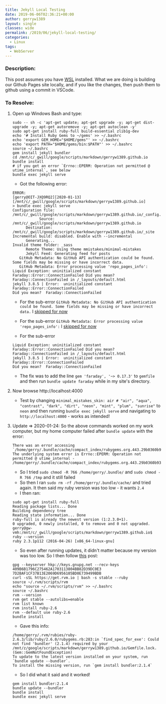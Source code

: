 ```yaml
---
title: Jekyll Local Testing
date: 2019-06-06T02:36:21+00:00
author: gerryw1389
layout: single
classes: wide
permalink: /2019/06/jekyll-local-testing/
categories:
  - Linux
tags:
  - WebServer
---
```

<!--more-->

### Description:

This post assumes you have [WSL](https://automationadmin.com/2017/09/windows-subsystem-for-linux-wsl/) installed. What we are doing is building our Github Pages site locally, and if you like the changes, then push them to github using a commit in VSCode.

### To Resolve:

1. Open up Windows Bash and type:

   ```shell
   sudo -- sh -c 'apt-get update; apt-get upgrade -y; apt-get dist-upgrade -y; apt-get autoremove -y; apt-get autoclean -y'
   sudo apt-get install ruby-full build-essential zlib1g-dev
   echo '# Install Ruby Gems to ~/gems' >> ~/.bashrc
   echo 'export GEM_HOME="$HOME/gems"' >> ~/.bashrc
   echo 'export PATH="$HOME/gems/bin:$PATH"' >> ~/.bashrc
   source ~/.bashrc
   gem install jekyll bundler
   cd /mnt/c/_gwill/google/scripts/markdown/gerryw1389.github.io
   bundle install
   # if you get an error `Errno::EPERM: Operation not permitted @ utime_internal`, see below
   bundle exec jekyll serve
   ```

   - Got the following error: 

   ```escape
   ERROR:
   [gerry@OIT-JXQ9RQ2][2020-01-13][/mnt/c/_gwill/google/scripts/markdown/gerryw1389.github.io]
   > bundle exec jekyll serve
   Configuration file: /mnt/c/_gwill/google/scripts/markdown/gerryw1389.github.io/_config.yml
               Source: /mnt/c/_gwill/google/scripts/markdown/gerryw1389.github.io
         Destination: /mnt/c/_gwill/google/scripts/markdown/gerryw1389.github.io/_site
   Incremental build: disabled. Enable with --incremental
         Generating...
   Invalid theme folder: _sass
         Remote Theme: Using theme mmistakes/minimal-mistakes
         Jekyll Feed: Generating feed for posts
      GitHub Metadata: No GitHub API authentication could be found. Some fields may be missing or have incorrect data.
      GitHub Metadata: Error processing value 'repo_pages_info':
   Liquid Exception: uninitialized constant Faraday::Error::ConnectionFailed Did you mean? Faraday::ConnectionFailed in /_layouts/default.html
   jekyll 3.8.5 | Error:  uninitialized constant Faraday::Error::ConnectionFailed
   Did you mean?  Faraday::ConnectionFailed
   ```

   - For the sub-error `GitHub Metadata: No GitHub API authentication could be found. Some fields may be missing or have incorrect data.` I [skipped for now](https://github.com/github/pages-gem/issues/399)


   - For the sub-error `GitHub Metadata: Error processing value 'repo_pages_info':` I [skipped for now](https://github.com/github/personal-website/issues/166)

   - For the sub-error

   ```escape
   Liquid Exception: uninitialized constant Faraday::Error::ConnectionFailed Did you mean? Faraday::ConnectionFailed in /_layouts/default.html
   jekyll 3.8.5 | Error:  uninitialized constant Faraday::Error::ConnectionFailed
   Did you mean?  Faraday::ConnectionFailed
   ```

   - The fix was to add the line `gem 'faraday', '~> 0.17.3'` to `gemfile` and then run `bundle update faraday` while in my site's directory.

2. Now browse http://localhost:4000

   - Test by changing `minimal_mistakes_skin: air # "air", "aqua", "contrast", "dark", "dirt", "neon", "mint", "plum", "sunrise"` to `neon` and then running `bundle exec jekyll serve` and navigating to `http://localhost:4000` - works as intended!

3. Update => 2020-01-24: So the above commands worked on my work computer, but my home computer failed after `bundle update` with the error:

   ```escape
   There was an error accessing `/home/gerry/.bundle/cache/compact_index/rubygems.org.443.29b0360b937aa4d161703e6160654e47/versions`.
   The underlying system error is Errno::EPERM: Operation not permitted @ utime_internal -
   /home/gerry/.bundle/cache/compact_index/rubygems.org.443.29b0360b937aa4d161703e6160654e47/versions
   ```

   - So I tried `sudo chmod -R 766 /home/gerry/.bundle/` and `sudo chmod -R 766 /tmp` and it still failed
   - So then I ran `sudo rm -rf /home/gerry/.bundle/cache/` and tried again. It then said my ruby version was too low - it wants `2.4`
   - I then ran:

   ```shell
   sudo apt-get install ruby-full
   Reading package lists... Done
   Building dependency tree
   Reading state information... Done
   ruby-full is already the newest version (1:2.3.0+1).
   0 upgraded, 0 newly installed, 0 to remove and 0 not upgraded.
   gerry@gw-vmh:/mnt/c/_gwill/google/scripts/markdown/gerryw1389.github.io$ ruby --version
   ruby 2.3.1p112 (2016-04-26) [x86_64-linux-gnu]
   ```

   - So even after running updates, it didn't matter because my version was too low. So I then follow [this](https://vitux.com/how-to-install-latest-ruby-on-rails-on-ubuntu/) post:

   ```shell
   gpg --keyserver hkp://keys.gnupg.net --recv-keys 409B6B1796C275462A1703113804BB82D39DC0E3 7D2BAF1CF37B13E2069D6956105BD0E739499BDB
   curl -sSL https://get.rvm.io | bash -s stable --ruby
   source ~/.rvm/scripts/rvm
   echo "source ~/.rvm/scripts/rvm" >> ~/.bashrc
   source ~/.bashrc
   rvm --version
   rvm get stable --autolibs=enable
   rvm list known
   rvm install ruby-2.6
   rvm --default use ruby-2.6
   bundle install
   ```

   - Gave this info:

   ```escape
   /home/gerry/.rvm/rubies/ruby-2.6.3/lib/ruby/2.6.0/rubygems.rb:283:in `find_spec_for_exe': Could not find 'bundler' (2.1.4) required by your /mnt/z/google/scripts/markdown/gerryw1389.github.io/Gemfile.lock. (Gem::GemNotFoundException)
   To update to the latest version installed on your system, run `bundle update --bundler`.
   To install the missing version, run `gem install bundler:2.1.4`
   ```

   - So I did what it said and it worked!

   ```shell
   gem install bundler:2.1.4
   bundle update --bundler
   bundle install
   bundle exec jekyll serve
   ```


